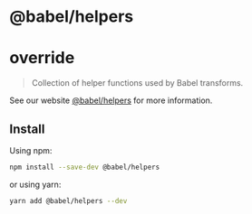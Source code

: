 # @babel/helpers
# override

> Collection of helper functions used by Babel transforms.

See our website [@babel/helpers](https://babeljs.io/docs/en/next/babel-helpers.html) for more information.

## Install

Using npm:

```sh
npm install --save-dev @babel/helpers
```

or using yarn:

```sh
yarn add @babel/helpers --dev
```
